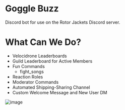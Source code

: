 # Goggle Buzz

Discord bot for use on the Rotor Jackets Discord server.

# What Can We Do?

- Velocidrone Leaderboards
- Guild Leaderboard for Active Members
- Fun Commands
  - fight_songs
- Reaction Roles
- Moderator Commands
- Automated Shipping-Sharing Channel
- Custom Welcome Message and New User DM


![image](assets/gogglebuzz.png)
